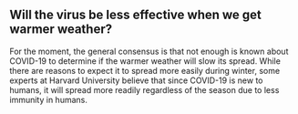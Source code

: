 ## Will the virus be less effective when we get warmer weather?

For the moment, the general consensus is that not enough is known about COVID-19 to determine if the warmer weather will slow its spread. While there are reasons to expect it to spread more easily during winter, some experts at Harvard University believe that since COVID-19 is new to humans, it will spread more readily regardless of the season due to less immunity in humans.
